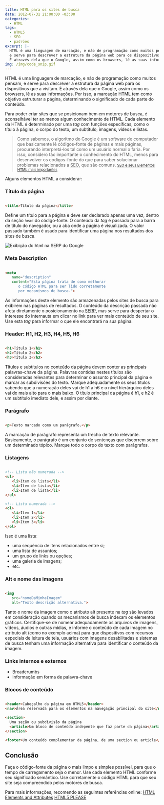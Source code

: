 ```yaml
---
title: HTML para os sites de busca
date: 2012-07-31 21:00:00 -03:00
categories:
  - HTML
tags:
  - HTML5
  - SEO
  - padrões
excerpt: |-
  HTML é uma linguagem de marcação, e não de programação como muitos pensam,
  e serve para descrever a estrutura da página web para os dispositivos que a visitam.
  É através dela que o Google, assim como os browsers, lê as suas informações.
img: /img/code_snip.gif
---
```


HTML é uma linguagem de marcação, e não de programação como muitos pensam, e serve para descrever a estrutura da página web para os dispositivos que a visitam. É através dela que o Google, assim como os browsers, lê as suas informações. Por isso, a marcação HTML tem como objetivo estruturar a página, determinando o significado de cada  parte do conteúdo.

Para poder criar sites que se posicionam bem em motores de busca, é aconselhável ter ao menos algum conhecimento de HTML. Cada elemento da HTML é determinado por uma <em lang="en" title="Etiqueta">tag</em> com funções específicas, como o título à página, o corpo do texto, um subtítulo, imagens, vídeos e listas.

<blockquote>
Como sabemos, o algoritmo do Google é um software de computador que basicamente lê códigos-fonte de páginas e mais páginas, procurando interpretá-los tal como um usuário normal o faria. Por isso, considero tão importante o conhecimento do HTML, menos para desenvolver os códigos-fonte do que para saber solucionar problemas relacionados a <abbr title="Search Engine Optimization (Otimização para Sites de Busca)" lang="en">SEO</abbr>, que são comuns.
<small><a href="http://www.conversion.com.br/blog/seo-e-seus-elementos-html-mais-importantes/" target="_blank">SEO e seus Elementos HTML mais importantes</a></small>
</blockquote>

Alguns elementos HTML a considerar:

### Título da página

```html

<title>Título da página</title>

```

Define um título para a página e deve ser declarado apenas uma vez, dentro da seção <code>head</code> do código-fonte. O conteúdo da <em lang="en" title="Etiqueta">tag</em> é passado para a barra de título do navegador, ou a aba onde a página é visualizada. O valor passado também é usado para identificar uma página nos resultados dos sites de busca.

![Exibição do html na SERP do Google](http://www.leverinteractive.com/wp-content/uploads/2015/04/xTitle-Tag-SERP.png.pagespeed.ic.FlZhGsJw8Q.png)

### Meta Description

```html

<meta
   name="description"
   content="Esta página trata de como melhorar
      o código HTML para ser lido corretamente
      por mecanismos de busca.">

```

As informações deste elemento são armazenadas pelos sites de busca para exibirem nas páginas de resultados. O conteúdo da descrição passada não afeta diretamente o posicionamento na <abbr title="Search Engine Results Page" lang="en">SERP</abbr>, mas serve para despertar o interesse do internauta em clicar no link para ver mais conteúdo de seu site. Use esta <em lang="en" title="Etiqueta">tag</em> para informar o que ele encontrará na sua página.

### Header: H1, H2, H3, H4, H5, H6


```html

<h1>Título 1</h1>
<h2>Título 2</h2>
<h3>Título 3</h3>

```


Títulos e subtítulos no conteúdo da página devem conter as principais palavras-chave da página. Palavras contidas nestes títulos são consideradas relevantes para determinar o assunto principal da página e marcar as subdivisões do texto. Marque adequadamente os seus títulos sabendo que a numeração deles vai de h1 a h6 e o nível hierárquico deles vai do mais alto para o mais baixo. O título principal da página é h1, e h2 é um subtítulo imediato dele, e assim por diante.

### Parágrafo

```html

<p>Texto marcado como um parágrafo.</p>

```

A marcação de parágrafo representa um trecho de texto relevante. Basicamente, o parágrafo é um conjunto de sentenças que discorrem sobre um determinado tópico. Marque todo o corpo do texto com parágrafos.

### Listagens

```html

<!-- Lista não numerada -->
<ul>
   <li>Item de lista</li>
   <li>Item de lista</li>
   <li>Item de lista</li>
</ul>

<!-- Lista numerada -->
<ol>
   <li>Item 1</li>
   <li>Item 2</li>
   <li>Item 3</li>
</ol>

```

Isso é uma lista:

- uma sequência de itens relacionados entre si;
- uma lista de assuntos;
- um grupo de links ou opções;
- uma galeria de imagens;
- etc.


### Alt e nome das imagens

```html

<img
   src="nomeDaMinhaImagem"
   alt="Texto descrição alternativa.">

```

Tanto o nome da imagem como o atributo alt presente na <em lang="en" title="Etiqueta">tag</em> são levados em consideração quando os mecanismos de busca indexam os elementos gráficos. Certifique-se de nomear adequadamente os arquivos de imagens, vídeos, áudios e outras mídias, e informe o conteúdo de cada imagem no atributo alt (como no exemplo acima) para que dispositivos com recursos especiais de leitura de tela, usuários com imagens desabilitadas e sistemas de busca tenham uma informação alternativa para identificar o conteúdo da imagem.

### Links internos e externos
- Breadcrumbs
- Informação em forma de palavra-chave

### Blocos de conteúdo

```html

<header>Cabeçalho da página em HTML5</header>
<nav>Área reservada para os elementos na navegação principal do site</nav>

<section>
  Uma seção ou subdivisão da página
  <article>Um bloco de conteúdo indepente que faz parte da página</article>
</section>

<footer>Um conteúdo complementar da página, de uma section ou article</footer>

```

## Conclusão

Faça o código-fonte da página o mais limpo e simples possível, para que o tempo de carregamento seja o menor. Use cada elemento HTML conforme seu significado semântico. Use corretamente o código HTML para que seu site seja compreendido pelos motores de busca.

Para mais informações, recomendo as seguintes referências online:
<a href="http://simon.html5.org/html-elements" target="_blank" hreflang="en">HTML Elements and Attributes</a>
<a href="http://html5please.com/" target="_blank" hreflang="en">HTML5 PLEASE</a>